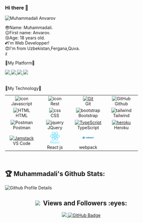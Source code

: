 ### Hi there 👋
![Muhammadali Anvarov](https://readme-typing-svg.herokuapp.com?font=Inter&color=3A9CDF&size=30&weight=1000&lines=Hi+there,+I'm+Muhammadali+Anvarov;I'm+Developper!)

😎Name: Muhammadali.<br>
😉First name: Anvarov.<br>
😢Age: 18 years old.<br>
💕I'm Web Developper!<br>
😍I'm from Uzbekistan,Fergana,Quva.<br>z

🤩My Platform🤩
<br>

<a href="https://www.youtube.com/@MOdevco/about">
  <img src="https://media2.giphy.com/media/13Nc3xlO1kGg3S/200w.webp?cid=ecf05e47c94edncp4mqz5djevc81ahdrxbubyv5ptqrjefr3&rid=200w.webp&ct=g" width="100">
</a>
<a href="https://t.me/Ali_Portfolio_webt">
  <img src="https://media1.giphy.com/media/ya4eevXU490Iw/200.webp?cid=ecf05e47d6wwbdqrbu002rfhkedhzacolyg4o8joldc76az7&rid=200.webp&ct=g" width="60">
</a>
<a href="https://instagram.com/mo_devco">
  <img src="https://media3.giphy.com/media/l41YmiCZ8HXvVl5M4/200w.webp?cid=ecf05e47qxaxpgep7bl7gdkto5vt0c7lsanlje302acodi8m&rid=200w.webp&ct=g" width="50">
</a>
<a href="https://www.youtube.com/@MOdevco/about">
  <img src="https://media0.giphy.com/media/cLH9p9PXZSVsoOecZK/giphy.webp?cid=ecf05e47hbk8hjglad346p4mzvcwqqzl0m4lk1zjb0g3ece0&rid=giphy.webp&ct=g" width="50">
</a>
<br><br><br>
🤩My Technology🤩
<br>

<table align="center">

  <tr>
    <td align="center" width="96">
        <img src="https://techstack-generator.vercel.app/js-icon.svg" alt="icon" width="65" height="65" />
      <br>Javascript
    </td>
    <td align="center" width="96">
        <img src="https://techstack-generator.vercel.app/restapi-icon.svg" alt="icon" width="65" height="65" />
      <br>Rest
    </td>
    <td align="center" width="96">
      <a href="#git" >
        <img src="https://upload.wikimedia.org/wikipedia/commons/thumb/3/3f/Git_icon.svg/1200px-Git_icon.svg.png" width="48" height="48" alt="Git" />
      </a>
      <br>Git
    </td>
    </td>
    <td align="center" width="96">
        <img src="https://user-images.githubusercontent.com/25181517/192108374-8da61ba1-99ec-41d7-80b8-fb2f7c0a4948.png" width="48" height="48" alt="GitHub" />
      <br>Github
    </td>
</tr>

<tr>
    <td align="center"  width="96">
        <img src="https://skillicons.dev/icons?i=html" width="48" height="48" alt="HTML" />
      <br>HTML
    </td>
    <td align="center" width="96">
        <img src="https://skillicons.dev/icons?i=css" width="48" height="48" alt="css" />
      <br>CSS
    </td>
    <td align="center"  width="96">
        <img src="https://skillicons.dev/icons?i=bootstrap" width="48" height="48" alt="bootstrap" />
      <br>Bootstrap
    </td>
    <td align="center" width="96">
        <img src="https://skillicons.dev/icons?i=tailwind" width="48" height="48" alt="tailwind" />
      <br>Tailwind
    </td>
</tr>
<tr>
        <td align="center" width="96">
        <img src="https://user-images.githubusercontent.com/25181517/192109061-e138ca71-337c-4019-8d42-4792fdaa7128.png" width="48" height="48" alt="Postman" />
      <br>Postman
    </td>
              <td align="center" width="96">
        <img src="https://skillicons.dev/icons?i=jquery" width="48" height="48" alt="jquery" />
      <br>JQuery
    </td>
  <td align="center" width="96">
      <a href="#ts">
        <img src="https://upload.wikimedia.org/wikipedia/commons/thumb/4/4c/Typescript_logo_2020.svg/1200px-Typescript_logo_2020.svg.png" width="48" height="48" alt="TypeScript" />
      </a>
      <br>TypeScript
    </td>
      <td align="center" width="96">
  <a href="https://heroku.com" target="_blank"> <img src="https://www.vectorlogo.zone/logos/heroku/heroku-icon.svg" alt="heroku" width="40" height="40"/> </a>
        </a> 
      <br>Heroku
 </tr>
<tr>
      <td align="center"  width="96">
      <a href="#vscode">
        <img src="https://upload.wikimedia.org/wikipedia/commons/9/9a/Visual_Studio_Code_1.35_icon.svg" width="48" height="48" alt="Jamstack" />
      </a>
      <br>VS Code
    </td>
     <td align="center"  width="96">
      <a href="https://reactjs.org/" target="_blank"> <img src="https://raw.githubusercontent.com/devicons/devicon/master/icons/react/react-original-wordmark.svg" alt="react" width="40" height="40"/> </a> 
      <br>React js
      <td align="center" width="96">
      <a href="https://webpack.js.org" target="_blank"> <img src="https://raw.githubusercontent.com/devicons/devicon/d00d0969292a6569d45b06d3f350f463a0107b0d/icons/webpack/webpack-original-wordmark.svg" alt="webpack" width="40" height="40"/> </a> 
      <br>webpack
  </td>

  </tr>

</table>
<br>

## :trophy: Muhammadali's Github Stats:

![Github Profile Details](https://github-profile-summary-cards.vercel.app/api/cards/profile-details?username=SMarketuz&theme=github_dark) 




<h2 align="center"> <img src="https://media.giphy.com/media/iY8CRBdQXODJSCERIr/giphy.gif" width="35px">&nbsp; Views and Followers :eyes:</h2>

<p align="center">

<a href="https://github.com/SMarketuz/github-profile-views-counter">
    <img src="https://komarev.com/ghpvc/?username=SMarketuz">
</a>
    <a href="https://github.com/smarketuz?tab=followers">
        <img src="https://img.shields.io/github/followers/SMarketr?label=Followers&style=social" alt="GitHub Badge">
    </a>
</p>
